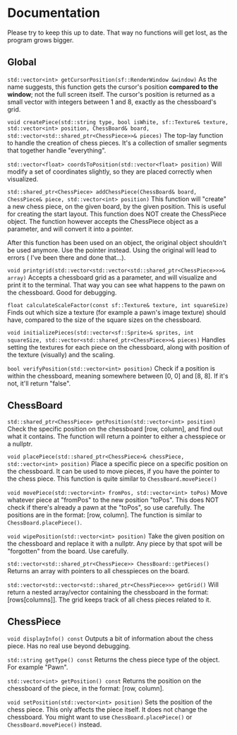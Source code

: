 # Documentation
Please try to keep this up to date. That way no functions will get lost, as the program grows bigger.
``` ```
## Global

```std::vector<int> getCursorPosition(sf::RenderWindow &window)```
As the name suggests, this function gets the cursor's position **compared to the window**; not the full screen itself.
The cursor's position is returned as a small vector with integers between 1 and 8, exactly as the chessboard's grid.

```void createPiece(std::string type, bool isWhite, sf::Texture& texture, std::vector<int> position, ChessBoard& board, std::vector<std::shared_ptr<ChessPiece>>& pieces)```
The top-lay function to handle the creation of chess pieces. It's a collection of smaller segments that together handle "everything".

```std::vector<float> coordsToPosition(std::vector<float> position)```
Will modify a set of coordinates slightly, so they are placed correctly when visualized.

```std::shared_ptr<ChessPiece> addChessPiece(ChessBoard& board, ChessPiece& piece, std::vector<int> position)```
This function will "create" a new chess piece, on the given board, by the given position. This is useful for creating the start layout.
This function does NOT create the ChessPiece object. The function however accepts the ChessPiece object as a parameter, and will convert it into a pointer.

After this function has been used on an object, the original object shouldn't be used anymore. Use the pointer instead. Using the original will lead to errors ( I've been there and done that...).

```void printgrid(std::vector<std::vector<std::shared_ptr<ChessPiece>>>& array)```
Accepts a chessboard grid as a parameter, and will visualize and print it to the terminal. That way you can see what happens to the pawn on the chessboard. Good for debugging.

```float calculateScaleFactor(const sf::Texture& texture, int squareSize)```
Finds out which size a texture (for example a pawn's image texture) should have, compared to the size of the square sizes on the chessboard.

```void initializePieces(std::vector<sf::Sprite>& sprites, int squareSize, std::vector<std::shared_ptr<ChessPiece>>& pieces)```
Handles setting the textures for each piece on the chessboard, along with position of the texture (visually) and the scaling.

```bool verifyPosition(std::vector<int> position)```
Check if a position is within the chessboard, meaning somewhere between [0, 0] and [8, 8]. If it's not, it'll return "false".

## ChessBoard
```std::shared_ptr<ChessPiece> getPosition(std::vector<int> position)```
Check the specific position on the chessboard [row, column], and find out what it contains. The function will return a pointer to either a chesspiece or a nullptr.

```void placePiece(std::shared_ptr<ChessPiece>& chessPiece, std::vector<int> position)```
Place a specific piece on a specific position on the chessboard. It can be used to move pieces, if you have the pointer to the chess piece. This function is quite similar to `ChessBoard.movePiece()`

```void movePiece(std::vector<int> fromPos, std::vector<int> toPos)```
Move whatever piece at "fromPos" to the new position "toPos". This does NOT check if there's already a pawn at the "toPos", so use carefully. The positions are in the format: [row, column].
The function is similar to `ChessBoard.placePiece()`.

```void wipePosition(std::vector<int> position)```
Take the given position on the chessboard and replace it with a nullptr. Any piece by that spot will be "forgotten" from the board. Use carefully.

```std::vector<std::shared_ptr<ChessPiece>> ChessBoard::getPieces()```
Returns an array with pointers to all chesspieces on the board.

```std::vector<std::vector<std::shared_ptr<ChessPiece>>> getGrid()```
Will return a nested array/vector containing the chessboard in the format: [rows[columns]]. The grid keeps track of all chess pieces related to it.

## ChessPiece
```void displayInfo() const```
Outputs a bit of information about the chess piece. Has no real use beyond debugging.

```std::string getType() const```
Returns the chess piece type of the object. For example "Pawn".

```std::vector<int> getPosition() const```
Returns the position on the chessboard of the piece, in the format: [row, column].

```void setPosition(std::vector<int> position)```
Sets the position of the chess piece. This only affects the piece itself.
It does not change the chessboard. You might want to use `ChessBoard.placePiece()` or `ChessBoard.movePiece()` instead.